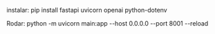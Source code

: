 instalar:
pip install fastapi uvicorn openai python-dotenv

Rodar:
python -m uvicorn main:app --host 0.0.0.0 --port 8001 --reload